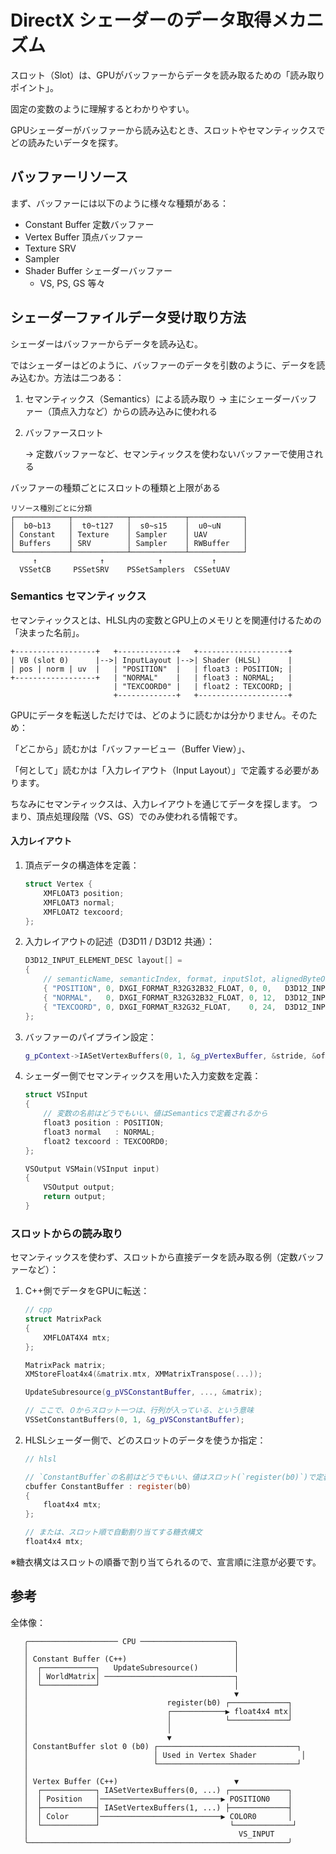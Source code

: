 # DirectX シェーダーのデータ取得メカニズム

スロット（Slot）は、GPUがバッファーからデータを読み取るための「読み取りポイント」。

固定の変数のように理解するとわかりやすい。

GPUシェーダーがバッファーから読み込むとき、スロットやセマンティックスでどの読みたいデータを探す。

## バッファーリソース

まず、バッファーには以下のように様々な種類がある：

- Constant Buffer 定数バッファー
- Vertex Buffer 頂点バッファー
- Texture SRV
- Sampler
- Shader Buffer シェーダーバッファー
  - VS, PS, GS 等々


## シェーダーファイルデータ受け取り方法

シェーダーはバッファーからデータを読み込む。

ではシェーダーはどのように、バッファーのデータを引数のように、データを読み込むか。方法は二つある：

1. セマンティックス（Semantics）による読み取り
    → 主にシェーダーバッファー（頂点入力など）からの読み込みに使われる

2. バッファースロット

   → 定数バッファーなど、セマンティックスを使わないバッファーで使用される

バッファーの種類ごとにスロットの種類と上限がある

```
リソース種別ごとに分類
┌────────────┬────────────┬────────────┬────────────┐
│  b0~b13    │  t0~t127   │  s0~s15    │  u0~uN     │
│ Constant   │ Texture    │ Sampler    │ UAV        │
│ Buffers    │ SRV        │ Sampler    │ RWBuffer   │
└────────────┴────────────┴────────────┴────────────┘
     ↑              ↑            ↑           ↑
  VSSetCB     PSSetSRV    PSSetSamplers  CSSetUAV
```


### Semantics セマンティックス

セマンティックスとは、HLSL内の変数とGPU上のメモリとを関連付けるための「決まった名前」。

```
+------------------+   +-------------+   +--------------------+
| VB (slot 0)      |-->| InputLayout |-->| Shader (HLSL)      |
| pos | norm | uv  |   | "POSITION"  |   | float3 : POSITION; |
+------------------+   | "NORMAL"    |   | float3 : NORMAL;   |
                       | "TEXCOORD0" |   | float2 : TEXCOORD; |
                       +-------------+   +--------------------+
```

GPUにデータを転送しただけでは、どのように読むかは分かりません。そのため：

「どこから」読むかは「バッファービュー（Buffer View）」、

「何として」読むかは「入力レイアウト（Input Layout）」で定義する必要があります。

ちなみにセマンティックスは、入力レイアウトを通じてデータを探します。 つまり、頂点処理段階（VS、GS）でのみ使われる情報です。

#### 入力レイアウト

1. 頂点データの構造体を定義：

   ```cpp
   struct Vertex {
       XMFLOAT3 position;
       XMFLOAT3 normal;
       XMFLOAT2 texcoord;
   };
   ```

   

2. 入力レイアウトの記述（D3D11 / D3D12 共通）：

   ```cpp
   D3D12_INPUT_ELEMENT_DESC layout[] =
   {
       // semanticName, semanticIndex, format, inputSlot, alignedByteOffset, inputSlotClass, instanceDataStepRate
       { "POSITION", 0, DXGI_FORMAT_R32G32B32_FLOAT, 0, 0,   D3D12_INPUT_CLASSIFICATION_PER_VERTEX_DATA, 0 },
       { "NORMAL",   0, DXGI_FORMAT_R32G32B32_FLOAT, 0, 12,  D3D12_INPUT_CLASSIFICATION_PER_VERTEX_DATA, 0 },
       { "TEXCOORD", 0, DXGI_FORMAT_R32G32_FLOAT,    0, 24,  D3D12_INPUT_CLASSIFICATION_PER_VERTEX_DATA, 0 },
   };
   ```

   

3. バッファーのパイプライン設定：

   ```cpp
   g_pContext->IASetVertexBuffers(0, 1, &g_pVertexBuffer, &stride, &offset);
   ```

4. シェーダー側でセマンティックスを用いた入力変数を定義：

   ```c
   struct VSInput
   {
       // 変数の名前はどうでもいい、値はSemanticsで定義されるから
       float3 position : POSITION;
       float3 normal   : NORMAL;
       float2 texcoord : TEXCOORD0;
   };
   
   VSOutput VSMain(VSInput input)
   {
       VSOutput output;
       return output;
   }
   ```

### スロットからの読み取り

セマンティックスを使わず、スロットから直接データを読み取る例（定数バッファーなど）：

1. C++側でデータをGPUに転送：

   ```cpp
   // cpp
   struct MatrixPack
   {
       XMFLOAT4X4 mtx;
   };
   
   MatrixPack matrix;
   XMStoreFloat4x4(&matrix.mtx, XMMatrixTranspose(...));
   
   UpdateSubresource(g_pVSConstantBuffer, ..., &matrix);
   
   // ここで、０からスロット一つは、行列が入っている、という意味
   VSSetConstantBuffers(0, 1, &g_pVSConstantBuffer);
   ```

2. HLSLシェーダー側で、どのスロットのデータを使うか指定：

    ```c
    // hlsl
    
    // `ConstantBuffer`の名前はどうでもいい、値はスロット(`register(b0)`)で定義するから
    cbuffer ConstantBuffer : register(b0)
    {
        float4x4 mtx;
    };
    
    // または、スロット順で自動割り当てする糖衣構文
    float4x4 mtx;
    ```

※糖衣構文はスロットの順番で割り当てられるので、宣言順に注意が必要です。

## 参考

全体像：

```
   ╭──────────────────── CPU ─────────────────────╮
   │                                              │
   │ Constant Buffer (C++)                        │
   │  ┌────────────┐   UpdateSubresource()        │
   │  │ WorldMatrix│ ─────────────────────────────┐
   │  └────────────┘                              │
   │                                              ▼
   │                               register(b0) ┌─────────────┐
   │                               ┌────────────▶ float4x4 mtx│
   │                               │            └─────────────┘
   │                               │
   │                               ▼
   │ ConstantBuffer slot 0 (b0) ┌───────────────────────────────┐
   │                            │ Used in Vertex Shader          │
   │                            └───────────────────────────────┘
   │
   │ Vertex Buffer (C++)                          ▼
   │  ┌────────────┐ IASetVertexBuffers(0, ...) ┌─────────────┐
   │  │ Position   │───────────────────────────▶ POSITION0    │
   │  ├────────────┤ IASetVertexBuffers(1, ...) ├─────────────┤
   │  │ Color      │───────────────────────────▶ COLOR0       │
   │  └────────────┘                             └─────────────┘
   │                                               VS_INPUT
   ╰──────────────────────────────────────────────────────────╯
```

